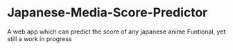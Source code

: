 # Japanese-Media-Score-Predictor
A web app which can predict the score of any japanese anime
Funtional, yet still a work in progress


